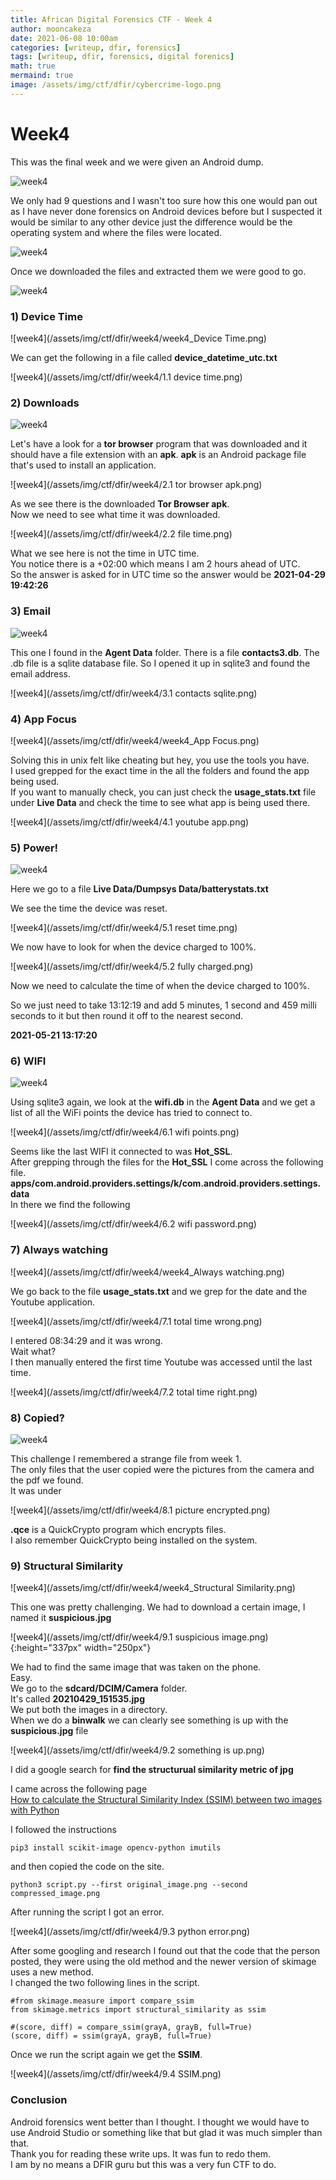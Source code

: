 ```yaml
---
title: African Digital Forensics CTF - Week 4
author: mooncakeza
date: 2021-06-08 10:00am
categories: [writeup, dfir, forensics]
tags: [writeup, dfir, forensics, digital forenics]
math: true
mermaind: true
image: /assets/img/ctf/dfir/cybercrime-logo.png
---
```



# Week4

This was the final week and we were given an Android dump.

![week4](/assets/img/ctf/dfir/week4/week4_data.png)

We only had 9 questions and I wasn't too sure how this one would pan out as I have never done forensics on Android devices before but I suspected it would be similar to any other device just the difference would be the operating system and where the files were located.

![week4](/assets/img/ctf/dfir/week4/week4_tasks.png)

Once we downloaded the files and extracted them we were good to go.

![week4](/assets/img/ctf/dfir/week4/week4_structure.png)

### 1) Device Time

![week4](/assets/img/ctf/dfir/week4/week4_Device Time.png)

We can get the following in a file called <b>device_datetime_utc.txt</b>

![week4](/assets/img/ctf/dfir/week4/1.1 device time.png)

### 2) Downloads

![week4](/assets/img/ctf/dfir/week4/week4_Downloads.png)

Let's have a look for a <b>tor browser</b> program that was downloaded and it should have a file extension with an <b>apk</b>. 
<b>apk</b> is an Android package file that's used to install an application.

![week4](/assets/img/ctf/dfir/week4/2.1 tor browser apk.png)

As we see there is the downloaded <b>Tor Browser apk</b>.
<br>
Now we need to see what time it was downloaded.

![week4](/assets/img/ctf/dfir/week4/2.2 file time.png)

What we see here is not the time in UTC time. 
<br>
You notice there is a +02:00 which means I am 2 hours ahead of UTC.
<br>
So the answer is asked for in UTC time so the answer would be <b> 2021-04-29 19:42:26</b>

### 3) Email

![week4](/assets/img/ctf/dfir/week4/week4_Email.png)

This one I found in the <b>Agent Data</b> folder.
There is a file <b>contacts3.db</b>. 
The .db file is a sqlite database file.
So I opened it up in sqlite3 and found the email address.

![week4](/assets/img/ctf/dfir/week4/3.1 contacts sqlite.png)


### 4) App Focus

![week4](/assets/img/ctf/dfir/week4/week4_App Focus.png)

Solving this in unix felt like cheating but hey, you use the tools you have.
<br>
I used grepped for the exact time in the all the folders and found the app being used.
<br>
If you want to manually check, you can just check the <b>usage_stats.txt</b> file under <b>Live Data</b> and check the time to see what app is being used there.

![week4](/assets/img/ctf/dfir/week4/4.1 youtube app.png)

### 5) Power!

![week4](/assets/img/ctf/dfir/week4/week4_Power!.png)

Here we go to a file <b>Live Data/Dumpsys Data/batterystats.txt</b>

We see the time the device was reset.

![week4](/assets/img/ctf/dfir/week4/5.1 reset time.png)

We now have to look for when the device charged to 100%.

![week4](/assets/img/ctf/dfir/week4/5.2 fully charged.png)

Now we need to calculate the time of when the device charged to 100%.

So we just need to take 13:12:19 and add 5 minutes, 1 second and 459 milli seconds to it but then round it off to the nearest second.

<b>2021-05-21 13:17:20</b>

### 6) WIFI

![week4](/assets/img/ctf/dfir/week4/week4_WIFI.png)

Using sqlite3 again, we look at the <b>wifi.db</b> in the <b>Agent Data</b> and we get a list of all the WiFi points the device has tried to connect to.

![week4](/assets/img/ctf/dfir/week4/6.1 wifi points.png)

Seems like the last WIFI it connected to was <b>Hot_SSL</b>.
<br>
After grepping through the files for the <b>Hot_SSL</b> I come across the following file.
<br>
<b>apps/com.android.providers.settings/k/com.android.providers.settings.data</b>
<br>
In there we find the following

![week4](/assets/img/ctf/dfir/week4/6.2 wifi password.png)

### 7) Always watching

![week4](/assets/img/ctf/dfir/week4/week4_Always watching.png)

We go back to the file <b>usage_stats.txt</b> and we grep for the date and the Youtube application.

![week4](/assets/img/ctf/dfir/week4/7.1 total time wrong.png)

I entered 08:34:29 and it was wrong. 
<br>
Wait what?
<br>
I then manually entered the first time Youtube was accessed until the last time.

![week4](/assets/img/ctf/dfir/week4/7.2 total time right.png)

### 8) Copied?

![week4](/assets/img/ctf/dfir/week4/week4_Copied.png)

This challenge I remembered a strange file from week 1.
<br>
The only files that the user copied were the pictures from the camera and the pdf we found.
<br>
It was under 

![week4](/assets/img/ctf/dfir/week4/8.1 picture encrypted.png)

<b>.qce</b> is a QuickCrypto program which encrypts files. 
<br>
I also remember QuickCrypto being installed on the system.

### 9) Structural Similarity

![week4](/assets/img/ctf/dfir/week4/week4_Structural Similarity.png)

This one was pretty challenging. We had to download a certain image, I named it <b>suspicious.jpg</b>

![week4](/assets/img/ctf/dfir/week4/9.1 suspicious image.png){:height="337px" width="250px"}

We had to find the same image that was taken on the phone.
<br>
Easy.
<br>
We go to the <b>sdcard/DCIM/Camera</b> folder.
<br>
It's called <b>20210429_151535.jpg</b>
<br>
We put both the images in a directory.
<br>
When we do a <b>binwalk</b> we can clearly see something is up with the <b>suspicious.jpg</b> file

![week4](/assets/img/ctf/dfir/week4/9.2 something is up.png)

I did a google search for <b>find the structurual similarity metric of jpg</b>

I came across the following page 
<br>
[How to calculate the Structural Similarity Index (SSIM) between two images with Python](https://ourcodeworld.com/articles/read/991/how-to-calculate-the-structural-similarity-index-ssim-between-two-images-with-python)

I followed the instructions

```
pip3 install scikit-image opencv-python imutils
``````

and then copied the code on the site.

```
python3 script.py --first original_image.png --second compressed_image.png
```

After running the script I got an error.

![week4](/assets/img/ctf/dfir/week4/9.3 python error.png)

After some googling and research I found out that the code that the person posted, they were using the old method and the newer version of skimage uses a new method.
<br>
I changed the two following lines in the script.

```
#from skimage.measure import compare_ssim
from skimage.metrics import structural_similarity as ssim
```

```
#(score, diff) = compare_ssim(grayA, grayB, full=True)
(score, diff) = ssim(grayA, grayB, full=True)
```

Once we run the script again we get the <b>SSIM</b>.

![week4](/assets/img/ctf/dfir/week4/9.4 SSIM.png)

### Conclusion

Android forensics went better than I thought. I thought we would have to use Android Studio or something like that but glad it was much simpler than that.
<br>
Thank you for reading these write ups. It was fun to redo them.
<br>
I am by no means a DFIR guru but this was a very fun CTF to do.


